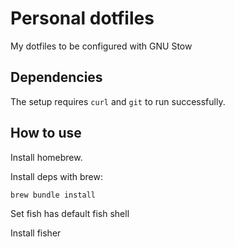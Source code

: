 # Personal dotfiles

My dotfiles to be configured with GNU Stow

## Dependencies

The setup requires `curl` and `git` to run successfully.

## How to use

Install homebrew.

Install deps with brew:
```bash
brew bundle install
```

Set fish has default fish shell

Install fisher
